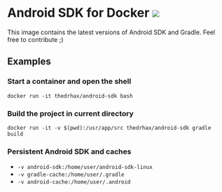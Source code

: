 # Android SDK for Docker [![](https://images.microbadger.com/badges/image/thedrhax/android-sdk.svg)](https://hub.docker.com/r/thedrhax/android-sdk)

This image contains the latest versions of Android SDK and Gradle. Feel free to contribute ;)

## Examples

### Start a container and open the shell

```
docker run -it thedrhax/android-sdk bash
```

### Build the project in current directory

```
docker run -it -v $(pwd):/usr/app/src thedrhax/android-sdk gradle build
```

### Persistent Android SDK and caches

* `-v android-sdk:/home/user/android-sdk-linux`
* `-v gradle-cache:/home/user/.gradle`
* `-v android-cache:/home/user/.android`
